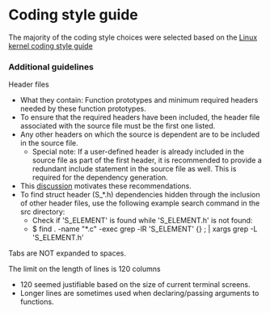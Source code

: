 # Coding style guide

The majority of the coding style choices were selected based on the [Linux kernel coding style
guide](https://www.kernel.org/doc/html/v4.10/process/coding-style.html)

### Additional guidelines

Header files
- What they contain: Function prototypes and minimum required headers needed by these function prototypes.
- To ensure that the required headers have been included, the header file associated with the source file must be the
first one listed.
- Any other headers on which the source is dependent are to be included in the source file.
  - Special note: If a user-defined header is already included in the source file as part of the first header, it is
  recommended to provide a redundant include statement in the source file as well. This is required for the dependency
  generation.
- This [discussion](http://stackoverflow.com/questions/1804486/should-i-use-include-in-headers) motivates these
recommendations.
- To find struct header (S_*.h) dependencies hidden through the inclusion of other header files, use the following
example search command in the src directory:
  - Check if 'S_ELEMENT' is found while 'S_ELEMENT.h' is not found:
  - $ find . -name "*.c" -exec grep -lR 'S_ELEMENT' {} \; | xargs grep -L 'S_ELEMENT.h'

Tabs are NOT expanded to spaces.

The limit on the length of lines is 120 columns
- 120 seemed justifiable based on the size of current terminal screens.
- Longer lines are sometimes used when declaring/passing arguments to functions.
